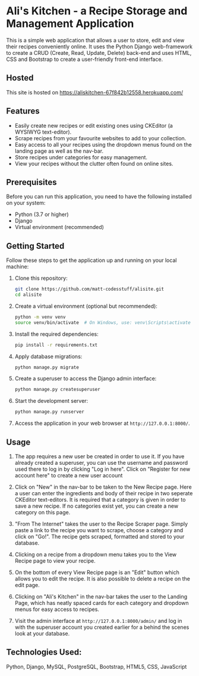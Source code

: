 # Ali's Kitchen - a Recipe Storage and  Management Application

This is a simple web application that allows a user to store, edit and view their recipes conveniently
 online. It uses the Python Django web-framework to create a CRUD (Create, Read, Update, Delete) back-end and uses HTML, CSS and Bootstrap to create a user-friendly front-end interface.

## Hosted
This site is hosted on https://aliskitchen-67f842b12558.herokuapp.com/ 

## Features

- Easily create new recipes or edit existing ones using CKEditor (a WYSIWYG text-editor).
- Scrape recipes from your favourite websites to add to your collection.
- Easy access to all your recipes using the dropdown menus found on the landing page as well as the nav-bar.
- Store recipes under categories for easy management.
- View your recipes without the clutter often found on online sites.

## Prerequisites

Before you can run this application, you need to have the following installed on your system:

- Python (3.7 or higher)
- Django
- Virtual environment (recommended)

## Getting Started

Follow these steps to get the application up and running on your local machine:

1. Clone this repository:

   ```bash
   git clone https://github.com/matt-codesstuff/alisite.git
   cd alisite
   ```

2. Create a virtual environment (optional but recommended):

   ```bash
   python -m venv venv
   source venv/bin/activate  # On Windows, use: venv\Scripts\activate
   ```

3. Install the required dependencies:

   ```bash
   pip install -r requirements.txt
   ```

4. Apply database migrations:

   ```bash
   python manage.py migrate
   ```

5. Create a superuser to access the Django admin interface:

   ```bash
   python manage.py createsuperuser
   ```

6. Start the development server:

   ```bash
   python manage.py runserver
   ```

7. Access the application in your web browser at `http://127.0.0.1:8000/`.

## Usage

1. The app requires a new user be created in order to use it. If you have already created a superuser, you can use the username and password used there to log in by clicking "Log in here". Click on "Register for new account here" to create a new user account

2. Click on "New" in the nav-bar to be taken to the New Recipe page. Here a user can enter the ingredients and body of their recipe in two seperate CKEditor text-editors. It is required that a category is given in order to save a new recipe. If no categories exist yet, you can create a new category on this page.

3. "From The Internet" takes the user to the Recipe Scraper page. Simply paste a link to the recipe you want to scrape, choose a category and click on "Go!". The recipe gets scraped, formatted and stored to your database.
4. Clicking on a recipe from a dropdown menu takes you to the View Recipe page to view  your recipe.
5. On the bottom of every View Recipe page is an "Edit" button which allows you to edit the recipe. It is also possible to delete a recipe on the edit page.
6. Clicking on "Ali's Kitchen" in the nav-bar takes the user to the Landing Page, which has neatly spaced cards for each category and dropdown menus for easy access to recipes.
7. Visit the admin interface at `http://127.0.0.1:8000/admin/` and log in with the superuser account you created earlier for a behind the scenes look at your database.


## Technologies Used:
Python, Django, MySQL, PostgreSQL, Bootstrap, HTML5, CSS, JavaScript
